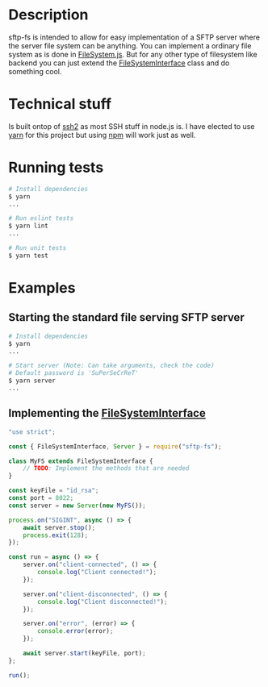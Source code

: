 # Description

sftp-fs is intended to allow for easy implementation of a SFTP server where the server file system can be anything. You can implement a ordinary file system as is done in [FileSystem.js](https://github.com/mattiasrunge/sftp-fs/blob/master/impl/FileSystem.js). But for any other type of filesystem like backend you can just extend the [FileSystemInterface](https://github.com/mattiasrunge/sftp-fs/blob/master/lib/FileSystemInterface.js) class and do something cool.

# Technical stuff

Is built ontop of [ssh2](https://github.com/mscdex/ssh2) as most SSH stuff in node.js is. I have elected to use [yarn](https://yarnpkg.com/lang/en/) for this project but using [npm](https://www.npmjs.com/) will work just as well.

# Running tests
```bash
# Install dependencies
$ yarn
...

# Run eslint tests
$ yarn lint
...

# Run unit tests
$ yarn test
```

# Examples

## Starting the standard file serving SFTP server
```bash
# Install dependencies
$ yarn
...

# Start server (Note: Can take arguments, check the code)
# Default password is 'SuPerSeCrReT'
$ yarn server
...
```

## Implementing the [FileSystemInterface](https://github.com/mattiasrunge/sftp-fs/blob/master/lib/FileSystemInterface.js)
```js
"use strict";

const { FileSystemInterface, Server } = require("sftp-fs");

class MyFS extends FileSystemInterface {
    // TODO: Implement the methods that are needed
}

const keyFile = "id_rsa";
const port = 8022;
const server = new Server(new MyFS());

process.on("SIGINT", async () => {
    await server.stop();
    process.exit(128);
});

const run = async () => {
    server.on("client-connected", () => {
        console.log("Client connected!");
    });

    server.on("client-disconnected", () => {
        console.log("Client disconnected!");
    });

    server.on("error", (error) => {
        console.error(error);
    });

    await server.start(keyFile, port);
};

run();
```
